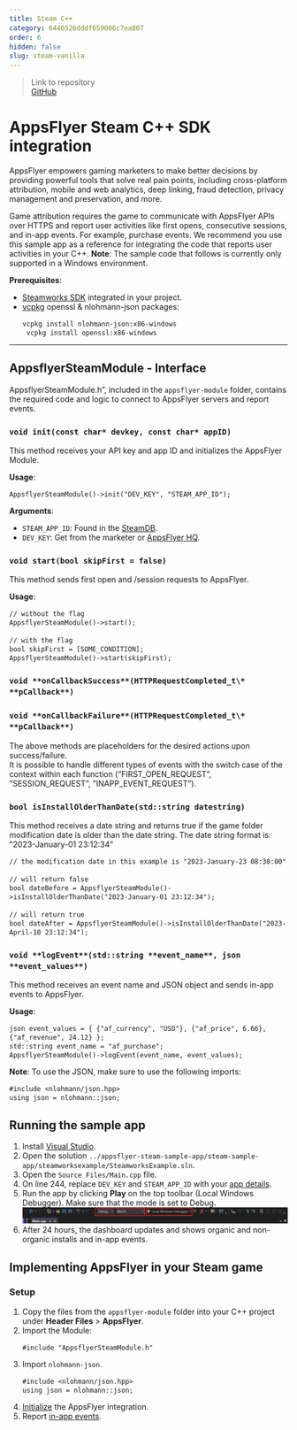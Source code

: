 ```yaml
---
title: Steam C++
category: 6446526dddf659006c7ea807
order: 6
hidden: false
slug: steam-vanilla
---
```


> Link to repository  
> [GitHub](https://github.com/AppsFlyerSDK/appsflyer-steam-sample-app)

# AppsFlyer Steam C++ SDK integration

AppsFlyer empowers gaming marketers to make better decisions by providing powerful tools that solve real pain points, including cross-platform attribution, mobile and web analytics, deep linking, fraud detection, privacy management and preservation, and more.

Game attribution requires the game to communicate with AppsFlyer APIs over HTTPS and report user activities like first opens, consecutive sessions, and in-app events. For example, purchase events.
We recommend you use this sample app as a reference for integrating the code that reports user activities in your C++. **Note**: The sample code that follows is currently only supported in a Windows environment.

**Prerequisites**:

- [Steamworks SDK](https://partner.steamgames.com/doc/sdk) integrated in your project.
- [vcpkg](https://vcpkg.io/en/index.html) openssl & nlohmann-json packages:
   <pre><code>vcpkg install nlohmann-json:x86-windows
   vcpkg install openssl:x86-windows</code></pre>

<hr/>

## AppsflyerSteamModule - Interface

AppsflyerSteamModule.h”, included in the `appsflyer-module` folder, contains the required code and logic to connect to AppsFlyer servers and report events.

### `void init(const char* devkey, const char* appID)`

This method receives your API key and app ID and initializes the AppsFlyer Module.

**Usage**:

```
AppsflyerSteamModule()->init("DEV_KEY", "STEAM_APP_ID");
```

<span id="app-details">**Arguments**:</span>

- `STEAM_APP_ID`: Found in the [SteamDB](https://steamdb.info/apps/).
- `DEV_KEY`: Get from the marketer or [AppsFlyer HQ](https://support.appsflyer.com/hc/en-us/articles/211719806-App-settings-#general-app-settings).

### `void start(bool skipFirst = false)`

This method sends first open and /session requests to AppsFlyer.

**Usage**:

```
// without the flag
AppsflyerSteamModule()->start();

// with the flag
bool skipFirst = [SOME_CONDITION];
AppsflyerSteamModule()->start(skipFirst);
```

### `void **onCallbackSuccess**(HTTPRequestCompleted_t\* **pCallback**)`

### `void **onCallbackFailure**(HTTPRequestCompleted_t\* **pCallback**)`

The above methods are placeholders for the desired actions upon success/failure.  
It is possible to handle different types of events with the switch case of the context within each function (“FIRST_OPEN_REQUEST”, ”SESSION_REQUEST”, ”INAPP_EVENT_REQUEST”).

### `bool isInstallOlderThanDate(std::string datestring)`

This method receives a date string and returns true if the game folder modification date is older than the date string. The date string format is: "2023-January-01 23:12:34"

```
// the modification date in this example is "2023-January-23 08:30:00"

// will return false
bool dateBefore = AppsflyerSteamModule()->isInstallOlderThanDate("2023-January-01 23:12:34");

// will return true
bool dateAfter = AppsflyerSteamModule()->isInstallOlderThanDate("2023-April-10 23:12:34");
```

### `void **logEvent**(std::string **event_name**, json **event_values**)`

This method receives an event name and JSON object and sends in-app events to AppsFlyer.

**Usage**:

<pre><code>json event_values = { {"af_currency", "USD"}, {"af_price", 6.66}, {"af_revenue", 24.12} };
std::string event_name = "af_purchase";
AppsflyerSteamModule()->logEvent(event_name, event_values);
</code></pre>

**Note**: To use the JSON, make sure to use the following imports:

<pre><code>#include &lt;nlohmann/json.hpp>
using json = nlohmann::json;
</code></pre>

## Running the sample app

1. Install [Visual Studio](https://visualstudio.microsoft.com/).
2. Open the solution `../appsflyer-steam-sample-app/steam-sample-app/steamworksexample/SteamworksExample.sln`.
3. Open the `Source Files/Main.cpp` file.
4. On line 244, replace `DEV_KEY` and `STEAM_APP_ID` with your [app details](#app-details).
5. Run the app by clicking **Play** on the top toolbar (Local Windows Debugger). Make sure that the mode is set to Debug.
   ![Visual Studio Toolbar Image](images/vs-run.PNG?raw=true "Visual Studio Toolbar Image")
6. After 24 hours, the dashboard updates and shows organic and non-organic installs and in-app events.

## Implementing AppsFlyer in your Steam game

### Setup

1. Copy the files from the `appsflyer-module` folder into your C++ project under **Header Files** > **AppsFlyer**.
2. Import the Module:
   <pre><code>#include "AppsflyerSteamModule.h"
   </code></pre>
3. Import `nlohmann-json`.
   <pre><code>#include &lt;nlohmann/json.hpp>
   using json = nlohmann::json;
   </code></pre>
4. [Initialize](#void-initconst-char-devkey-const-char-appid) the AppsFlyer integration.
5. Report [in-app events](#void-logeventstdstring-event_name-json-event_values).
